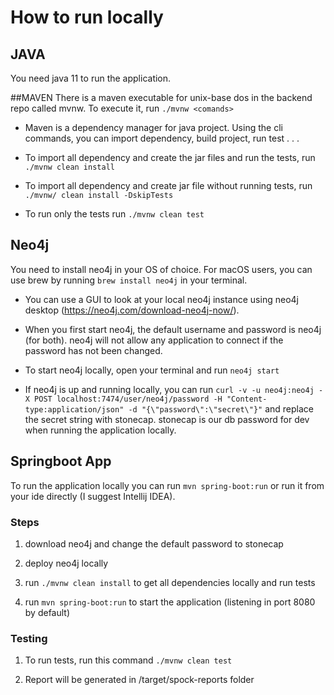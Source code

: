 # How to run locally

## JAVA

You need java 11 to run the application.

##MAVEN
There is a maven executable for unix-base dos in the backend repo called mvnw. To execute it, run `./mvnw <comands>`

- Maven is a dependency manager for java project. Using the cli commands, you can import dependency, build project, run test . . .

- To import all dependency and create the jar files and run the tests, run `./mvnw clean install`

- To import all dependency and create jar file without running tests, run `./mvnw/ clean install -DskipTests`

- To run only the tests run `./mvnw clean test`

## Neo4j
You need to install neo4j in your OS of choice. For macOS users, you can use brew by running `brew install neo4j` in your terminal.

- You can use a GUI to look at your local neo4j instance using neo4j desktop (https://neo4j.com/download-neo4j-now/).

- When you first start neo4j, the default username and password is neo4j (for both). neo4j will not allow any application
to connect if the password has not been changed.

- To start neo4j locally, open your terminal and run `neo4j start`

- If neo4j is up and running locally, you can run `curl -v -u neo4j:neo4j -X POST localhost:7474/user/neo4j/password -H "Content-type:application/json" -d "{\"password\":\"secret\"}"` and replace the secret string with stonecap. stonecap is our db password for dev when running the application locally.

## Springboot App

To run the application locally you can run `mvn spring-boot:run` or run it from your ide directly (I suggest Intellij IDEA).

### Steps

1. download neo4j and change the default password to stonecap

2. deploy neo4j locally

3. run `./mvnw clean install` to get all dependencies locally and run tests

4. run `mvn spring-boot:run` to start the application (listening in port 8080 by default)

### Testing

1. To run tests, run this command `./mvnw clean test`

2. Report will be generated in /target/spock-reports folder